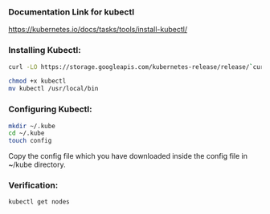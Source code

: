 ###  Documentation Link for kubectl

https://kubernetes.io/docs/tasks/tools/install-kubectl/   


### Installing Kubectl:
```sh
curl -LO https://storage.googleapis.com/kubernetes-release/release/`curl -s https://storage.googleapis.com/kubernetes-release/release/stable.txt`/bin/linux/amd64/kubectl

chmod +x kubectl
mv kubectl /usr/local/bin
```
### Configuring Kubectl:
```sh
mkdir ~/.kube
cd ~/.kube
touch config
```
Copy the config file which you have downloaded inside the config file in ~/kube directory.
### Verification:
```sh
kubectl get nodes
```
